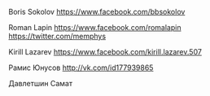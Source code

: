 Boris Sokolov
https://www.facebook.com/bbsokolov

Roman Lapin
https://www.facebook.com/romalapin
https://twitter.com/memphys

Kirill Lazarev
https://www.facebook.com/kirill.lazarev.507

Рамис Юнусов
http://vk.com/id177939865

Давлетшин Самат
